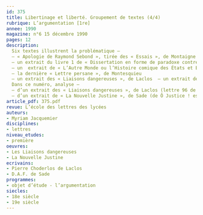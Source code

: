 ```yaml
---
id: 375
title: Libertinage et liberté. Groupement de textes (4/4)
rubrique: L’argumentation [1re]
annee: 1990
magazine: n°6 15 décembre 1990
pages: 12
description: 
  Six textes illustrent la problématique – 
  – « Apologie de Raymond Sebond », tirée des « Essais », de Montaigne
  – un extrait du livre 1 de « Dissertation en forme de paradoxe contre les aristotéliciens », de Gassendi
  – un  extrait de « L’Autre Monde ou l’Histoire comique des États et Empires de la Lune », de Cyrano de Bergerac
  – la dernière « Lettre persane », de Montesquieu
  – un extrait des « Liaisons dangereuses », de Laclos  – un extrait de « La Nouvelle Justine », de Sade
  Dans ce numéro, analyse – 
  – d’un extrait des « Liaisons dangereuses », de Laclos (lettre 96 de Valmont à Merteuil)
  – d’un extrait de « La Nouvelle Justine », de Sade (de Ô Justice ! est-il donc un crime ?… » à « Changeons de rôle, et tu le concevras »)
article_pdf: 375.pdf
revue: L’école des lettres des lycées
auteurs:
- Myriam Jacquemier
disciplines:
- lettres
niveau_etudes:
- première
oeuvres:
- Les Liaisons dangereuses
- La Nouvelle Justine
ecrivains:
- Pierre Choderlos de Laclos
- D.A.F. de Sade
programmes:
- objet d’étude - l’argumentation
siecles:
- 18e siècle
- 19e siècle
---
```

